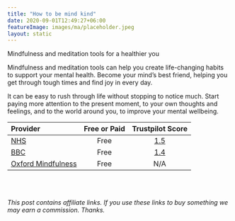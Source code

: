 ```yaml
---
title: "How to be mind kind"
date: 2020-09-01T12:49:27+06:00
featureImage: images/ma/placeholder.jpeg
layout: static
---
```


Mindfulness and meditation tools for a healthier you

Mindfulness and meditation tools can help you create life-changing habits to support your mental health. Become your mind’s best friend, helping you get through tough times and find joy in every day. 

It can be easy to rush through life without stopping to notice much. Start paying more attention to the present moment, to your own thoughts and feelings, and to the world around you, to improve your mental wellbeing.

| Provider      | Free or Paid  |  Trustpilot Score  |
| :-----------          | :--------------:      |  :--------------:         |
| [NHS](https://www.nhs.uk/mental-health/self-help/tips-and-support/mindfulness/) | Free | [1.5](https://uk.trustpilot.com/review/www.england.nhs.uk) | 
| [BBC](https://www.bbc.co.uk/programmes/m001817f) | Free | [1.4](https://uk.trustpilot.com/review/www.bbc.co.uk) | 
| [Oxford Mindfulness](https://www.oxfordmindfulness.org/free-online-mindfulness-course-sessions/) | Free | N/A
  

<br/><br/>

*This post contains affiliate links. If you use these links to buy something we may
earn a commission. Thanks.*






